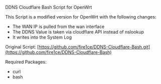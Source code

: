 DDNS Cloudflare Bash Script for OpenWrt

This Script is a modified version for OpenWrt with the following changes:
 - The WAN IP is pulled from the wan interface
 - The DDNS Value is taken via cloudflare API instead of nslookup
 - It writes into the System Log

Original Script: [https://github.com/fire1ce/DDNS-Cloudflare-Bash.git](https://github.com/fire1ce/DDNS-Cloudflare-Bash)

Required Packages:

- curl
- bash

